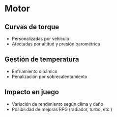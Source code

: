 # Motor

## Curvas de torque
- Personalizadas por vehículo
- Afectadas por altitud y presión barométrica

## Gestión de temperatura
- Enfriamiento dinámico
- Penalización por sobrecalentamiento

## Impacto en juego
- Variación de rendimiento según clima y daño
- Posibilidad de mejoras RPG (radiador, turbo, etc.)
